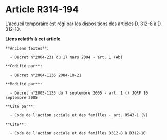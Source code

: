 # Article R314-194

L'accueil temporaire est régi par les dispositions des articles D. 312-8 à D. 312-10.

**Liens relatifs à cet article**

	**Anciens textes**:

	  - Décret n°2004-231 du 17 mars 2004 - art. 1 (Ab)

	**Codifié par**:

	  - Décret n°2004-1136 2004-10-21

	**Modifié par**:

	  - Décret n°2005-1135 du 7 septembre 2005 - art. 1 () JORF 10 septembre 2005

	**Cité par**:

	  - Code de l'action sociale et des familles - art. R543-1 (V)

	**Cite**:

	  - Code de l'action sociale et des familles D312-8 à D312-10
